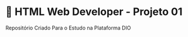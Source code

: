 # :bookmark_tabs: HTML Web Developer - Projeto 01
Repositório Criado Para o Estudo na Plataforma DIO
